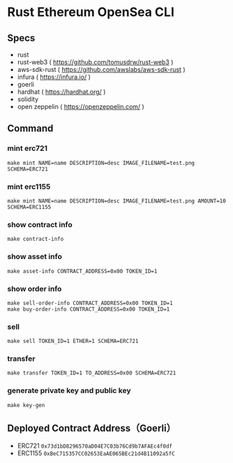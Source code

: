 # Rust Ethereum OpenSea CLI

## Specs

- rust
- rust-web3 ( https://github.com/tomusdrw/rust-web3 )
- aws-sdk-rust ( https://github.com/awslabs/aws-sdk-rust )
- infura ( https://infura.io/ )
- goerli
- hardhat ( https://hardhat.org/ )
- solidity
- open zeppelin ( https://openzeppelin.com/ )

## Command

### mint erc721

```
make mint NAME=name DESCRIPTION=desc IMAGE_FILENAME=test.png SCHEMA=ERC721
```

### mint erc1155

```
make mint NAME=name DESCRIPTION=desc IMAGE_FILENAME=test.png AMOUNT=10 SCHEMA=ERC1155
```

### show contract info

```
make contract-info
```

### show asset info

```
make asset-info CONTRACT_ADDRESS=0x00 TOKEN_ID=1
```

### show order info

```
make sell-order-info CONTRACT_ADDRESS=0x00 TOKEN_ID=1
make buy-order-info CONTRACT_ADDRESS=0x00 TOKEN_ID=1
```

### sell

```
make sell TOKEN_ID=1 ETHER=1 SCHEMA=ERC721
```

### transfer

```
make transfer TOKEN_ID=1 TO_ADDRESS=0x00 SCHEMA=ERC721
```

### generate private key and public key

```
make key-gen
```

## Deployed Contract Address（Goerli）

- ERC721
  `0x73d1bD8296570aD04E7C03b76Cd9b7AFAEc4f0df`
- ERC1155
  `0xBeC715357CC02653EaAE065BEc21d4B11092a5fC`
